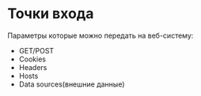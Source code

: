 # Точки входа

Параметры которые можно передать на веб-систему:

* GET/POST
* Cookies
* Headers
* Hosts
* Data sources(внешние данные)

